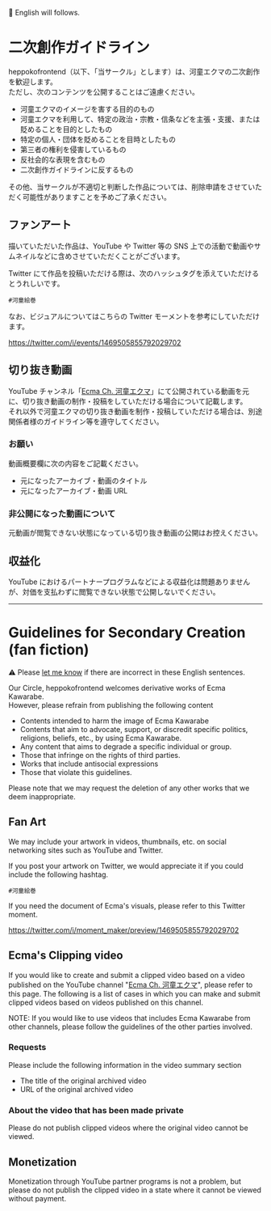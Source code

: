 🥒 English will follows.

# 二次創作ガイドライン

heppokofrontend（以下、「当サークル」とします）は、河童エクマの二次創作を歓迎します。  
ただし、次のコンテンツを公開することはご遠慮ください。

- 河童エクマのイメージを害する目的のもの
- 河童エクマを利用して、特定の政治・宗教・信条などを主張・支援、または貶めることを目的としたもの
- 特定の個人・団体を貶めることを目時としたもの
- 第三者の権利を侵害しているもの
- 反社会的な表現を含むもの
- 二次創作ガイドラインに反するもの

その他、当サークルが不適切と判断した作品については、削除申請をさせていただく可能性がありますことを予めご了承ください。

## ファンアート

描いていただいた作品は、YouTube や Twitter 等の SNS 上での活動で動画やサムネイルなどに含めさせていただくことがございます。

Twitter にて作品を投稿いただける際は、次のハッシュタグを添えていただけるとうれしいです。

```
#河童絵巻
```

なお、ビジュアルについてはこちらの Twitter モーメントを参考にしていただけます。

<https://twitter.com/i/events/1469505855792029702>

## 切り抜き動画

YouTube チャンネル「[Ecma Ch. 河童エクマ](https://www.youtube.com/channel/UCtayGWXp2NWel6CyfBcWw6Q)」にて公開されている動画を元に、切り抜き動画の制作・投稿をしていただける場合について記載します。  
それ以外で河童エクマの切り抜き動画を制作・投稿していただける場合は、別途関係者様のガイドライン等を遵守してください。

### お願い

動画概要欄に次の内容をご記載ください。

- 元になったアーカイブ・動画のタイトル
- 元になったアーカイブ・動画 URL

### 非公開になった動画について

元動画が閲覧できない状態になっている切り抜き動画の公開はお控えください。

## 収益化

YouTube におけるパートナープログラムなどによる収益化は問題ありませんが、対価を支払わずに閲覧できない状態で公開しないでください。

-----

# Guidelines for Secondary Creation (fan fiction)

:warning: Please [let me know](https://github.com/KawarabeEcma/ecma-guidlines/issues) if there are incorrect in these English sentences.

Our Circle, heppokofrontend welcomes derivative works of Ecma Kawarabe.  
However, please refrain from publishing the following content

- Contents intended to harm the image of Ecma Kawarabe
- Contents that aim to advocate, support, or discredit specific politics, religions, beliefs, etc., by using Ecma Kawarabe.
- Any content that aims to degrade a specific individual or group.
- Those that infringe on the rights of third parties.
- Works that include antisocial expressions
- Those that violate this guidelines.

Please note that we may request the deletion of any other works that we deem inappropriate.

## Fan Art

We may include your artwork in videos, thumbnails, etc. on social networking sites such as YouTube and Twitter.

If you post your artwork on Twitter, we would appreciate it if you could include the following hashtag.

````
#河童絵巻
````

If you need the document of Ecma's visuals, please refer to this Twitter moment.

<https://twitter.com/i/moment_maker/preview/1469505855792029702>

## Ecma's Clipping video 

If you would like to create and submit a clipped video based on a video published on the YouTube channel "[Ecma Ch. 河童エクマ](https://www.youtube.com/channel/UCtayGWXp2NWel6CyfBcWw6Q)", please refer to this page. The following is a list of cases in which you can make and submit clipped videos based on videos published on this channel.  

NOTE: If you would like to use videos that includes Ecma Kawarabe from other channels, please follow the guidelines of the other parties involved.

### Requests

Please include the following information in the video summary section

- The title of the original archived video
- URL of the original archived video

### About the video that has been made private

Please do not publish clipped videos where the original video cannot be viewed.

## Monetization

Monetization through YouTube partner programs is not a problem, but please do not publish the clipped video in a state where it cannot be viewed without payment.

